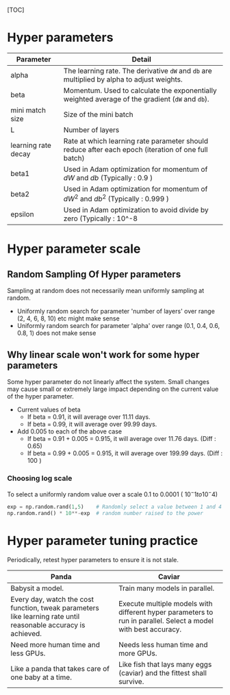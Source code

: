 [TOC]

# Hyper parameters
| Parameter           | Detail                                   |
| ------------------- | ---------------------------------------- |
| alpha               | The learning rate. The derivative `dW` and `db` are multiplied by alpha to adjust weights. |
| beta                | Momentum. Used to calculate the exponentially weighted average of the gradient (`dW` and `db`). |
| mini match size     | Size of the mini batch                   |
| L                   | Number of layers                         |
| learning rate decay | Rate at which learning rate parameter should reduce after each epoch (iteration of one full batch) |
| beta1               | Used in Adam optimization for momentum of  $dW$ and $db$  (Typically : 0.9   ) |
| beta2               | Used in Adam optimization for momentum of $dW^2$  and  $db^2$  (Typically : 0.999 ) |
| epsilon             | Used in Adam optimization to avoid divide by zero         (Typically : 10^-8 |

# Hyper parameter scale

## Random Sampling Of Hyper parameters

Sampling at random does not necessarily mean uniformly sampling at random. 
   - Uniformly random search for parameter 'number of layers' over range (2, 4, 6, 8, 10) etc might make sense
   - Uniformly random search for parameter 'alpha' over range (0.1, 0.4, 0.6, 0.8, 1) does not make sense

## Why linear scale won't work for some hyper parameters

Some hyper parameter do not linearly affect the system.  Small changes may cause small or extremely large impact depending on the current value of the hyper parameter.  

   - Current values of beta
      - If beta = 0.91, it will average over 11.11 days. 
      - If beta = 0.99, it will average over 99.99 days.
   - Add 0.005 to each of the above case
      - If beta = 0.91 + 0.005 = 0.915, it will average over  11.76 days. (Diff : 0.65)
      - If beta = 0.99 + 0.005 = 0.915, it will average over 199.99 days. (Diff : 100 )

### Choosing log scale

To select a uniformly random value over a scale 0.1 to 0.0001 ( $10^-1 to 10^-4$)

```python
exp = np.random.rand(1,5)    # Randomly select a value between 1 and 4
np.random.rand() * 10**-exp  # random number raised to the power
```

# Hyper parameter tuning practice

Periodically, retest hyper parameters to ensure it is not stale.

| Panda                                    | Caviar                                   |
| ---------------------------------------- | ---------------------------------------- |
| Babysit a model.                         | Train many models in parallel.           |
| Every day, watch the cost function, tweak parameters like learning rate until reasonable accuracy is achieved. | Execute multiple models with different hyper parameters to run in parallel. Select a model with best accuracy. |
| Need more human time and less GPUs.      | Needs less human time and more GPUs.     |
| Like a panda that takes care of one baby at a time. | Like fish that lays many eggs (caviar) and the fittest shall survive. |
